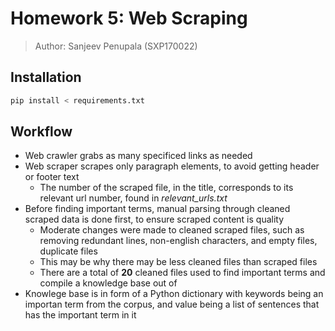 # Homework 5: Web Scraping
> Author: Sanjeev Penupala (SXP170022)

## Installation
```bash
pip install < requirements.txt
```

## Workflow
- Web crawler grabs as many specificed links as needed
- Web scraper scrapes only paragraph elements, to avoid getting header or footer text
    - The number of the scraped file, in the title, corresponds to its relevant url number, found in *relevant_urls.txt*
- Before finding important terms, manual parsing through cleaned scraped data is done first, to ensure scraped content is quality
    - Moderate changes were made to cleaned scraped files, such as removing redundant lines, non-english characters, and empty files, duplicate files
    - This may be why there may be less cleaned files than scraped files
    - There are a total of **20** cleaned files used to find important terms and compile a knowledge base out of
- Knowlege base is in form of a Python dictionary with keywords being an importan term from the corpus, and value being a list of sentences that has the important term in it





